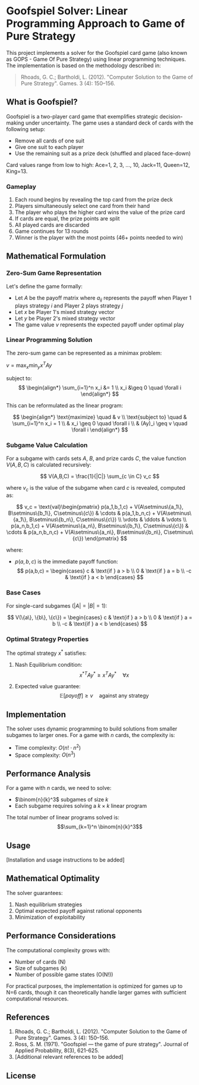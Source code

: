 # Goofspiel Solver: Linear Programming Approach to Game of Pure Strategy

This project implements a solver for the Goofspiel card game (also known as GOPS - Game Of Pure Strategy) using linear programming techniques. The implementation is based on the methodology described in:

> Rhoads, G. C.; Bartholdi, L. (2012). "Computer Solution to the Game of Pure Strategy". Games. 3 (4): 150–156.

## What is Goofspiel?

Goofspiel is a two-player card game that exemplifies strategic decision-making under uncertainty. The game uses a standard deck of cards with the following setup:

- Remove all cards of one suit
- Give one suit to each player
- Use the remaining suit as a prize deck (shuffled and placed face-down)

Card values range from low to high: Ace=1, 2, 3, ..., 10, Jack=11, Queen=12, King=13.

### Gameplay

1. Each round begins by revealing the top card from the prize deck
2. Players simultaneously select one card from their hand
3. The player who plays the higher card wins the value of the prize card
4. If cards are equal, the prize points are split
5. All played cards are discarded
6. Game continues for 13 rounds
7. Winner is the player with the most points (46+ points needed to win)

## Mathematical Formulation

### Zero-Sum Game Representation

Let's define the game formally:
- Let $A$ be the payoff matrix where $a_{ij}$ represents the payoff when Player 1 plays strategy $i$ and Player 2 plays strategy $j$
- Let $x$ be Player 1's mixed strategy vector
- Let $y$ be Player 2's mixed strategy vector
- The game value $v$ represents the expected payoff under optimal play

### Linear Programming Solution

The zero-sum game can be represented as a minimax problem:

$v = \max_x \min_y x^T A y$

subject to:
$$
\begin{align*}
\sum_{i=1}^n x_i &= 1 \\
x_i &\geq 0 \quad \forall i
\end{align*}
$$

This can be reformulated as the linear program:

$$
\begin{align*}
\text{maximize} \quad & v \\
\text{subject to} \quad & \sum_{i=1}^n x_i = 1 \\
& x_i \geq 0 \quad \forall i \\
& (Ay)_i \geq v \quad \forall i
\end{align*}
$$

### Subgame Value Calculation

For a subgame with cards sets $A$, $B$, and prize cards $C$, the value function $V(A,B,C)$ is calculated recursively:

$$
V(A,B,C) = \frac{1}{|C|} \sum_{c \in C} v_c
$$

where $v_c$ is the value of the subgame when card $c$ is revealed, computed as:

$$
v_c = \text{val}\begin{pmatrix}
p(a_1,b_1,c) + V(A\setminus\{a_1\}, B\setminus\{b_1\}, C\setminus\{c\}) & \cdots & p(a_1,b_n,c) + V(A\setminus\{a_1\}, B\setminus\{b_n\}, C\setminus\{c\}) \\
\vdots & \ddots & \vdots \\
p(a_n,b_1,c) + V(A\setminus\{a_n\}, B\setminus\{b_1\}, C\setminus\{c\}) & \cdots & p(a_n,b_n,c) + V(A\setminus\{a_n\}, B\setminus\{b_n\}, C\setminus\{c\})
\end{pmatrix}
$$

where:
- $p(a,b,c)$ is the immediate payoff function:
$$
p(a,b,c) = \begin{cases}
c & \text{if } a > b \\
0 & \text{if } a = b \\
-c & \text{if } a < b
\end{cases}
$$

### Base Cases

For single-card subgames ($|A| = |B| = 1$):

$$
V(\{a\}, \{b\}, \{c\}) = \begin{cases}
c & \text{if } a > b \\
0 & \text{if } a = b \\
-c & \text{if } a < b
\end{cases}
$$

### Optimal Strategy Properties

The optimal strategy $x^*$ satisfies:

1. Nash Equilibrium condition:
   $$x^{*T} A y^* \geq x^T A y^* \quad \forall x$$

2. Expected value guarantee:
   $$\mathbb{E}[payoff] \geq v \quad \text{against any strategy}$$

## Implementation

The solver uses dynamic programming to build solutions from smaller subgames to larger ones. For a game with $n$ cards, the complexity is:

- Time complexity: $O(n! \cdot n^2)$
- Space complexity: $O(n^3)$

## Performance Analysis

For a game with $n$ cards, we need to solve:
- $\binom{n}{k}^3$ subgames of size $k$
- Each subgame requires solving a $k \times k$ linear program

The total number of linear programs solved is:
$$\sum_{k=1}^n \binom{n}{k}^3$$

## Usage

[Installation and usage instructions to be added]

## Mathematical Optimality

The solver guarantees:
1. Nash equilibrium strategies
2. Optimal expected payoff against rational opponents
3. Minimization of exploitability

## Performance Considerations

The computational complexity grows with:
- Number of cards (N)
- Size of subgames (k)
- Number of possible game states (O(N!))

For practical purposes, the implementation is optimized for games up to N=6 cards, though it can theoretically handle larger games with sufficient computational resources.

## References

1. Rhoads, G. C.; Bartholdi, L. (2012). "Computer Solution to the Game of Pure Strategy". Games. 3 (4): 150–156.
2. Ross, S. M. (1971). "Goofspiel — the game of pure strategy". Journal of Applied Probability, 8(3), 621-625.
3. [Additional relevant references to be added]

## License
